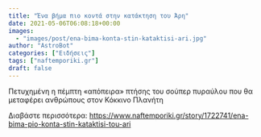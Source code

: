 ```yaml
---
title: "Ένα βήμα πιο κοντά στην κατάκτηση του Άρη"
date: 2021-05-06T06:08:18+00:00
images:
  - "images/post/ena-bima-konta-stin-kataktisi-ari.jpg"
author: "AstroBot"
categories: ["Ειδήσεις"]
tags: ["naftemporiki.gr"]
draft: false
---
```


Πετυχημένη η πέμπτη «απόπειρα» πτήσης του σούπερ πυραύλου που θα μεταφέρει ανθρώπους στον Κόκκινο Πλανήτη

Διαβάστε περισσότερα: https://www.naftemporiki.gr/story/1722741/ena-bima-pio-konta-stin-kataktisi-tou-ari
